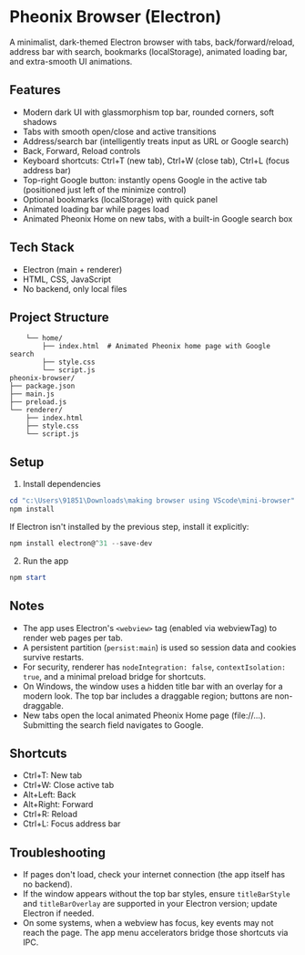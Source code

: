 # Pheonix Browser (Electron)

A minimalist, dark-themed Electron browser with tabs, back/forward/reload, address bar with search, bookmarks (localStorage), animated loading bar, and extra-smooth UI animations.

## Features
- Modern dark UI with glassmorphism top bar, rounded corners, soft shadows
- Tabs with smooth open/close and active transitions
- Address/search bar (intelligently treats input as URL or Google search)
- Back, Forward, Reload controls
- Keyboard shortcuts: Ctrl+T (new tab), Ctrl+W (close tab), Ctrl+L (focus address bar)
- Top-right Google button: instantly opens Google in the active tab (positioned just left of the minimize control)
- Optional bookmarks (localStorage) with quick panel
- Animated loading bar while pages load
- Animated Pheonix Home on new tabs, with a built-in Google search box

## Tech Stack
- Electron (main + renderer)
- HTML, CSS, JavaScript
- No backend, only local files

## Project Structure

```
    └── home/
        ├── index.html  # Animated Pheonix home page with Google search
        ├── style.css
        └── script.js
pheonix-browser/
├── package.json
├── main.js
├── preload.js
└── renderer/
    ├── index.html
    ├── style.css
    └── script.js
```

## Setup

1) Install dependencies

```powershell
cd "c:\Users\91851\Downloads\making browser using VScode\mini-browser"
npm install
```

If Electron isn't installed by the previous step, install it explicitly:

```powershell
npm install electron@^31 --save-dev
```

2) Run the app

```powershell
npm start
```

## Notes
- The app uses Electron's `<webview>` tag (enabled via webviewTag) to render web pages per tab.
- A persistent partition (`persist:main`) is used so session data and cookies survive restarts.
- For security, renderer has `nodeIntegration: false`, `contextIsolation: true`, and a minimal preload bridge for shortcuts.
- On Windows, the window uses a hidden title bar with an overlay for a modern look. The top bar includes a draggable region; buttons are non-draggable.
 - New tabs open the local animated Pheonix Home page (file://…). Submitting the search field navigates to Google.

## Shortcuts
- Ctrl+T: New tab
- Ctrl+W: Close active tab
- Alt+Left: Back
- Alt+Right: Forward
- Ctrl+R: Reload
- Ctrl+L: Focus address bar

## Troubleshooting
- If pages don't load, check your internet connection (the app itself has no backend).
- If the window appears without the top bar styles, ensure `titleBarStyle` and `titleBarOverlay` are supported in your Electron version; update Electron if needed.
- On some systems, when a webview has focus, key events may not reach the page. The app menu accelerators bridge those shortcuts via IPC.
